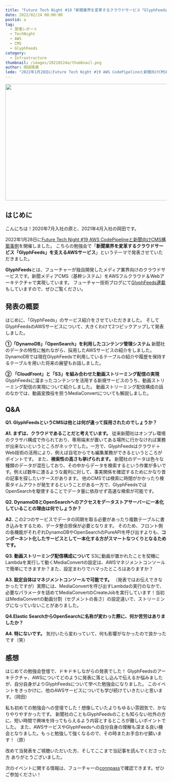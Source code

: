 ```yaml
---
title: "Future Tech Night #19「新聞業界を変革するクラウドサービス「GlyphFeeds」を支えるAWSサービス」"
date: 2022/02/24 00:00:00
postid: a
tag:
  - 登壇レポート
  - TechNight
  - AWS
  - CMS
  - GlyphFeeds
category:
  - Infrastructure
thumbnail: /images/20220224a/thumbnail.png
author: 岡田珠美
lede: "2022年1月28日にFuture Tech Night #19 AWS CodePipelineと新聞向けCMS構築事例]を開催しました。こちらの勉強会で「新聞業界を変革するクラウドサービス「GlyphFeeds」を支えるAWSサービスというテーマで発表させていただきました。GlyphFeedsとは、フューチャーが独自開発したメディア業界向けのクラウドサービスです。新聞メディアCMS（基幹システム）をAWSフルクラウド＆Webアーキテクチャで実現しています。"
---
```


<img src="/images/20220224a/glyphfeeds_top.png" alt="" width="800" height="363">

## はじめに

こんにちは！2020年7月入社の原と、2021年4月入社の岡田です。

2022年1月28日に[Future Tech Night #19 AWS CodePipelineと新聞向けCMS構築事例](https://future.connpass.com/event/236138/)を開催しました。
こちらの勉強会で「**新聞業界を変革するクラウドサービス「GlyphFeeds」を支えるAWSサービス**」というテーマで発表させていただきました。

**GlyphFeeds**とは、フューチャーが独自開発したメディア業界向けのクラウドサービスです。新聞メディアCMS（基幹システム）をAWSフルクラウド＆Webアーキテクチャで実現しています。
フューチャー技術ブログにて[GlyphFeeds連載](/articles/20200914/)もしていますので、ぜひご覧ください。

## 発表の概要
<script async class="speakerdeck-embed" data-id="e83ec1aa5554405588af65470638653e" data-ratio="1.77777777777778" src="//speakerdeck.com/assets/embed.js"></script>

はじめに、「GlyphFeeds」のサービス紹介をさせていただきました。
そしてGlyphFeedsのAWSサービスについて、大きくわけて2つピックアップして発表しました。

**①「DynamoDB」「OpenSearch」を利用したコンテンツ管理システム**
新聞社のデータの特性に触れながら、採用したAWSサービスの紹介をしました。
DynamoDBでは現在GlyphFeedsで利用しているテーブルの紹介や履歴を保持するテーブルを用いた将来の展望もお話しました。

**② 「CloudFront」と「S3」を組み合わせた動画ストリーミング配信の実現**
GlyphFeedsに溜まったコンテンツを活用する新規サービスのうち、動画ストリーミング配信の実現について紹介しました。
動画ストリーミング配信構成の話のなかでは、動画変換役を担うMediaConvertについても解説しました。


## Q&A

**Q1. GlyphFeedsというCMSは他とは何が違って採用されたのでしょうか？**

**A1. まずは、クラウドであることだと考えています。**
従来新聞社はオンプレ環境のクラサバ構成で作られており、専用端末が置いてある場所に行かなければ業務が出来ないというところがネックでした。一方で、GlyphFeedsはクラウド＋Web技術の活用により、例えば自宅からでも編集業務ができるというところがポイントです。
また、**検索性の高さも挙げられます。**
新聞社のデータは色々な種類のデータが混在しており、その中からデータを検索するという作業が多いです。例えば数年に渡るような裁判に対して、事実関係を確認するためにかなり昔の記事を探したいケースがあります。
他のCMSでは検索に時間がかかったり検索タイムアウトが発生するということがある一方で、GlyphFeedsではOpenSearchを駆使することでデータ量に依存せず高速な検索が可能です。


**Q2. DynamoDBとOpenSearchへのアクセスをデータストアサーバーに一本化していることの理由は何でしょうか？**

**A2.** この2つのサービスでデータの同期を取る必要があったり複数テーブルに書き込みをするため、データ整合担保が必要となります。
そのため、フロント側の各機能がそれぞれDynamoDBやOpenSearchのPureAPIを呼び出すよりも、**コンポーネント化したサービスとして一本化する方がスマートなつくりとなるためです。**


**Q3. 動画ストリーミング配信構成について**
S3に動画が置かれたことを契機にLambdaを実行して動くMediaConvertの設定は、AWSマネジメントコンソールで簡単にできますか？また、設定まわりでハマったところはありますか？

**A3. 設定自体はマネジメントコンソールで可能です。**
（発表ではお伝えできなかったですが）実際には、MediaConvertを呼び出すLambdaの実行のなかで、必要なパラメータを詰めてMediaConvertのCreateJobを実行しています！当初はMediaConvertの動画分割（セグメントの長さ）の設定違いで、ストリーミングになっていないことがありました。


**Q4.Elastic SearchからOpenSearchに名称が変わった際に、何か苦労はありましたか？**

**A4. 特にないです。**
気付いたら変わっていて、何も影響がなかったので良かったです（笑）


## 感想

はじめての勉強会登壇で、ドキドキしながらの発表でした！
GlyphFeedsのアーキテクチャ、AWSについてどのように発表に落とし込んで伝えるか悩みましたが、自分自身がよりGlyphFeedsについて学べた勉強会になりました。
このイベントをきっかけに、他のAWSサービスについても学び続けていきたいと思います。（岡田）

私も初めての勉強会への登壇でした！想像していたよりもゆるい雰囲気で、かなりやりやすかったです。
新聞社のこともGlyphFeedsのことも知らない社外の方に、短い時間で興味を持ってもらえるよう内容とするところが難しいポイントでした。
また、AWSサービスやGlyphFeedsへの自分自身の理解も深まる良い機会となりました。もっと勉強して強くなるので、その時またお手合わせ願います！（原）


改めて当発表をご視聴いただいた方、そしてここまで当記事を読んでくださった方
ありがとうございました。

次のイベントに関する情報は、フューチャーの[connpass](https://future.connpass.com/)で確認できます。ぜひご参加ください！

